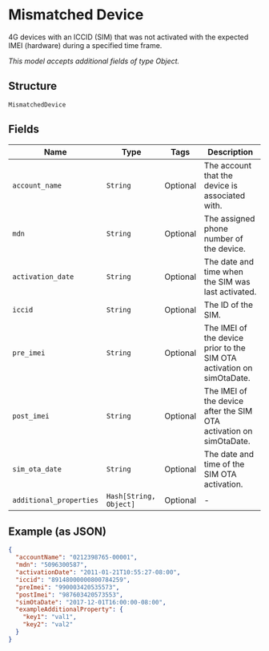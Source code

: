 
# Mismatched Device

4G devices with an ICCID (SIM) that was not activated with the expected IMEI (hardware) during a specified time frame.

*This model accepts additional fields of type Object.*

## Structure

`MismatchedDevice`

## Fields

| Name | Type | Tags | Description |
|  --- | --- | --- | --- |
| `account_name` | `String` | Optional | The account that the device is associated with. |
| `mdn` | `String` | Optional | The assigned phone number of the device. |
| `activation_date` | `String` | Optional | The date and time when the SIM was last activated. |
| `iccid` | `String` | Optional | The ID of the SIM. |
| `pre_imei` | `String` | Optional | The IMEI of the device prior to the SIM OTA activation on simOtaDate. |
| `post_imei` | `String` | Optional | The IMEI of the device after the SIM OTA activation on simOtaDate. |
| `sim_ota_date` | `String` | Optional | The date and time of the SIM OTA activation. |
| `additional_properties` | `Hash[String, Object]` | Optional | - |

## Example (as JSON)

```json
{
  "accountName": "0212398765-00001",
  "mdn": "5096300587",
  "activationDate": "2011-01-21T10:55:27-08:00",
  "iccid": "89148000000800784259",
  "preImei": "990003420535573",
  "postImei": "987603420573553",
  "simOtaDate": "2017-12-01T16:00:00-08:00",
  "exampleAdditionalProperty": {
    "key1": "val1",
    "key2": "val2"
  }
}
```

